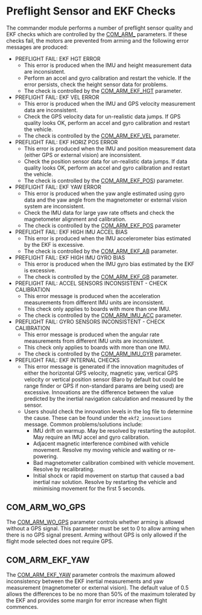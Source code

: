 # Preflight Sensor and EKF Checks

The commander module performs a number of preflight sensor quality and EKF checks which are controlled by the [COM_ARM_](../advanced/parameter_reference.md#commander) parameters. If these checks fail, the motors are prevented from arming and the following error messages are produced:

* PREFLIGHT FAIL: EKF HGT ERROR
  * This error is produced when the IMU and height measurement data are inconsistent.
  * Perform an accel and gyro calibration and restart the vehicle. If the error persists, check the height sensor data for problems.
  * The check is controlled by the [COM_ARM_EKF_HGT](../advanced/parameter_reference.md#COM_ARM_EKF_HGT) parameter.
* PREFLIGHT FAIL: EKF VEL ERROR
  * This error is produced when the IMU and GPS velocity measurement data are inconsistent. 
  * Check the GPS velocity data for un-realistic data jumps. If GPS quality looks OK, perform an accel and gyro calibration and restart the vehicle.
  * The check is controlled by the [COM_ARM_EKF_VEL](../advanced/parameter_reference.md#COM_ARM_EKF_VEL) parameter.
* PREFLIGHT FAIL: EKF HORIZ POS ERROR
  * This error is produced when the IMU and position measurement data (either GPS or external vision) are inconsistent. 
  * Check the position sensor data for un-realistic data jumps. If data quality looks OK, perform an accel and gyro calibration and restart the vehicle.
  * The check is controlled by the [COM_ARM_EKF_POS](../advanced/parameter_reference.md#COM_ARM_EKF_POS)) parameter.
* PREFLIGHT FAIL: EKF YAW ERROR
  * This error is produced when the yaw angle estimated using gyro data and the yaw angle from the magnetometer or external vision system are inconsistent.
  * Check the IMU data for large yaw rate offsets and check the magnetometer alignment and calibration.
  * The check is controlled by the [COM_ARM_EKF_POS](../advanced/parameter_reference.md#COM_ARM_EKF_POS) parameter
* PREFLIGHT FAIL: EKF HIGH IMU ACCEL BIAS
  * This error is produced when the IMU accelerometer bias estimated by the EKF is excessive. 
  * The check is controlled by the [COM_ARM_EKF_AB](../advanced/parameter_reference.md#COM_ARM_EKF_AB) parameter.
* PREFLIGHT FAIL: EKF HIGH IMU GYRO BIAS
  * This error is produced when the IMU gyro bias estimated by the EKF is excessive. 
  * The check is controlled by the [COM_ARM_EKF_GB](../advanced/parameter_reference.md#COM_ARM_EKF_GB) parameter.
* PREFLIGHT FAIL: ACCEL SENSORS INCONSISTENT - CHECK CALIBRATION
  * This error message is produced when the acceleration measurements from different IMU units are inconsistent.
  * This check only applies to boards with more than one IMU.
  * The check is controlled by the [COM_ARM_IMU_ACC](../advanced/parameter_reference.md#COM_ARM_IMU_ACC) parameter.
* PREFLIGHT FAIL: GYRO SENSORS INCONSISTENT - CHECK CALIBRATION
  * This error message is produced when the angular rate measurements from different IMU units are inconsistent.
  * This check only applies to boards with more than one IMU.
  * The check is controlled by the [COM_ARM_IMU_GYR](../advanced/parameter_reference.md#COM_ARM_IMU_GYR) parameter.
* PREFLIGHT FAIL: EKF INTERNAL CHECKS
  * This error message is generated if the innovation magnitudes of either the horizontal GPS velocity, magnetic yaw, vertical GPS velocity or vertical position sensor (Baro by default but could be range finder or GPS if non-standard params are being used) are excessive. Innovations are the difference between the value predicted by the inertial navigation calculation and measured by the sensor.
  * Users should check the innovation levels in the log file to determine the cause. These can be found under the `ekf2_innovations` message. 
    Common problems/solutions include:
	* IMU drift on warmup. May be resolved by restarting the autopilot. May require an IMU accel and gyro calibration.
    * Adjacent magnetic interference combined with vehicle movement. Resolve my moving vehicle and waiting or re-powering.
    * Bad magnetometer calibration combined with vehicle movement. Resolve by recalibrating.
    * Initial shock or rapid movement on startup that caused a bad inertial nav solution. Resolve by restarting the vehicle and minimising movement for the first 5 seconds.
  
  

## COM_ARM_WO_GPS

The [COM_ARM_WO_GPS](../advanced/parameter_reference.md#COM_ARM_WO_GPS) parameter controls whether arming is allowed without a GPS signal. This parameter must be set to 0 to allow arming when there is no GPS signal present. Arming without GPS is only allowed if the flight mode selected does not require GPS.


## COM_ARM_EKF_YAW

The [COM_ARM_EKF_YAW](../advanced/parameter_reference.md#COM_ARM_EKF_YAW) parameter controls the maximum allowed inconsistency between the EKF inertial measurements and yaw measurement (magnetometer or external vision). The default value of 0.5 allows the differences to be no more than 50% of the maximum tolerated by the EKF and provides some margin for error increase when flight commences.

